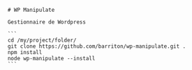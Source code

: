      # WP Manipulate
     
     Gestionnaire de Wordpress
     
     ```
     cd /my/project/folder/
     git clone https://github.com/barriton/wp-manipulate.git .
     npm install
     node wp-manipulate --install
     ```
